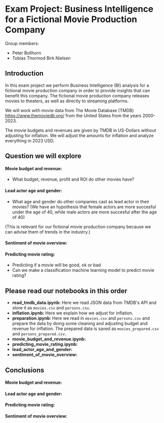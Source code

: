 # Exam Project: Business Intelligence for a Fictional Movie Production Company

Group members:
- Peter Bollhorn
- Tobias Thormod Birk Nielsen

## Introduction

In this exam project we perform Business Intelligence (BI) analysis for a fictional movie production company in order to provide insights that can benefit this company. The fictional movie production company releases movies to theaters, as well as directly to streaming platforms.

We will work with movie data from The Movie Database (TMDB) https://www.themoviedb.org/ from the United States from the years 2000-2023.

The movie budgets and revenues are given by TMDB in US-Dollars without adjusting for inflation.
We will adjust the amounts for inflation and analyze everything in 2023 USD.

## Question we will explore

#### Movie budget and revenue:
- What budget, revenue, profit and ROI do other movies have?

#### Lead actor age and gender:
- What age and gender do other companies cast as lead actor in their movies? 
 (We have an hypothesis that female actors are more succesful under the age of 40, while male actors are more succesful after the age of 40)

(This is relevant for our fictional movie production company because we can advise them of trends in the industry.)

#### Sentiment of movie overview:

#### Predicting movie rating:
- Predicting if a movie will be good, ok or bad
- Can we make a classification machine learning model to predict movie rating?


## Please read our notebooks in this order
- **read_tmdb_data.ipynb:** Here we read JSON data from TMDB's API and store it as `movies.csv` and `persons.csv`.
- **inflation.ipynb:** Here we explain how we adjust for inflation.
- **preparation.ipynb**: Here we read in `movies.csv` and `persons.csv` and prepare the data by doing some cleaning and adjusting budget and revenue for inflation. The prepared data is saved as `movies_prepared.csv` and `persons_prepared.csv`.
- **movie_budget_and_revenue.ipynb:**
- **predicting_movie_rating.ipynb:**
- **lead_actor_age_and_gender:**
- **sentiment_of_movie_overview:**


## Conclusions

#### Movie budget and revenue:


#### Lead actor age and gender:


#### Predicting movie rating:


#### Sentiment of movie overview:






